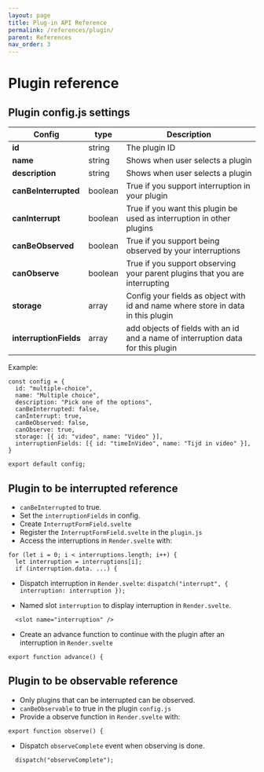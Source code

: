 ```yaml
---
layout: page
title: Plug-in API Reference
permalink: /references/plugin/ 
parent: References
nav_order: 3
---
```

# Plugin reference

## Plugin config.js settings

| Config                 | type    | Description                                                                 |
| ---------------------- | ------- | --------------------------------------------------------------------------- |
| **id**                 | string  | The plugin ID                                                               |
| **name**               | string  | Shows when user selects a plugin                                            |
| **description**        | string  | Shows when user selects a plugin                                            |
| **canBeInterrupted**   | boolean | True if you support interruption in your plugin                             |
| **canInterrupt**       | boolean | True if you want this plugin be used as interruption in other plugins       |
| **canBeObserved**      | boolean | True if you support being observed by your interruptions                    |
| **canObserve**         | boolean | True if you support observing your parent plugins that you are interrupting |
| **storage**            | array   | Config your fields as object with id and name where store in data in this plugin |
| **interruptionFields** | array   | add objects of fields with an id and a name of interruption data for this plugin             |



Example: 
```
const config = {
  id: "multiple-choice", 
  name: "Multiple choice",
  description: "Pick one of the options",
  canBeInterrupted: false,
  canInterrupt: true,
  canBeObserved: false,
  canObserve: true,
  storage: [{ id: "video", name: "Video" }],
  interruptionFields: [{ id: "timeInVideo", name: "Tijd in video" }],
}

export default config;
```

## Plugin to be interrupted reference

-  ``canBeInterrupted`` to true.
- Set the ``interruptionFields`` in config.
- Create ``InterruptFormField.svelte``
- Register the ``InterruptFormField.svelte`` in the ``plugin.js``
- Access the interruptions in ``Render.svelte`` with:
```export let interruptions = [];
for (let i = 0; i < interruptions.length; i++) {
  let interruption = interruptions[i];
  if (interruption.data. ...) {
```
- Dispatch interruption in ``Render.svelte``: 
```dispatch("interrupt", { interruption: interruption });```

- Named slot ``interruption`` to display interruption in ``Render.svelte``.
```
  <slot name="interruption" />
```

- Create an advance function to continue with the plugin after an interruption in ``Render.svelte``
```
export function advance() {
```

## Plugin to be observable reference

- Only plugins that can be interrupted can be observed.
- ``canBeObservable`` to true in the plugin ``config.js``
- Provide a observe function in ``Render.svelte`` with:
```
export function observe() {
```
- Dispatch ``observeComplete`` event when observing is done.
```
  dispatch("observeComplete");
```